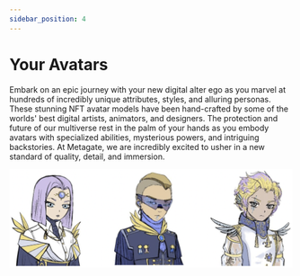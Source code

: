```yaml
---
sidebar_position: 4
---
```


# Your Avatars

Embark on an epic journey with your new digital alter ego as you marvel at hundreds of incredibly unique attributes, styles, and alluring personas. These stunning NFT avatar models have been hand-crafted by some of the worlds' best digital artists, animators, and designers. The protection and future of our multiverse rest in the palm of your hands as you embody avatars with specialized abilities, mysterious powers, and intriguing backstories. At Metagate, we are incredibly excited to usher in a new standard of quality, detail, and immersion.

![Avatars](./avatars.png)
